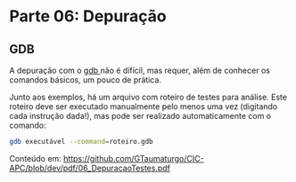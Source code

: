 Parte 06: Depuração
==================

GDB
---

A depuração com o [gdb ](https://pt.wikipedia.org/wiki/GNU_Debugger) não é difícil, mas requer, além de conhecer os comandos básicos, um pouco de prática.

Junto aos exemplos, há um arquivo com roteiro de testes para análise. Este roteiro deve ser executado manualmente pelo menos uma vez (digitando cada instrução dada!), mas pode ser realizado automaticamente com o comando:

```bash
gdb executável --command=roteiro.gdb
```

Conteúdo em: https://github.com/GTaumaturgo/CIC-APC/blob/dev/pdf/06_DepuracaoTestes.pdf

